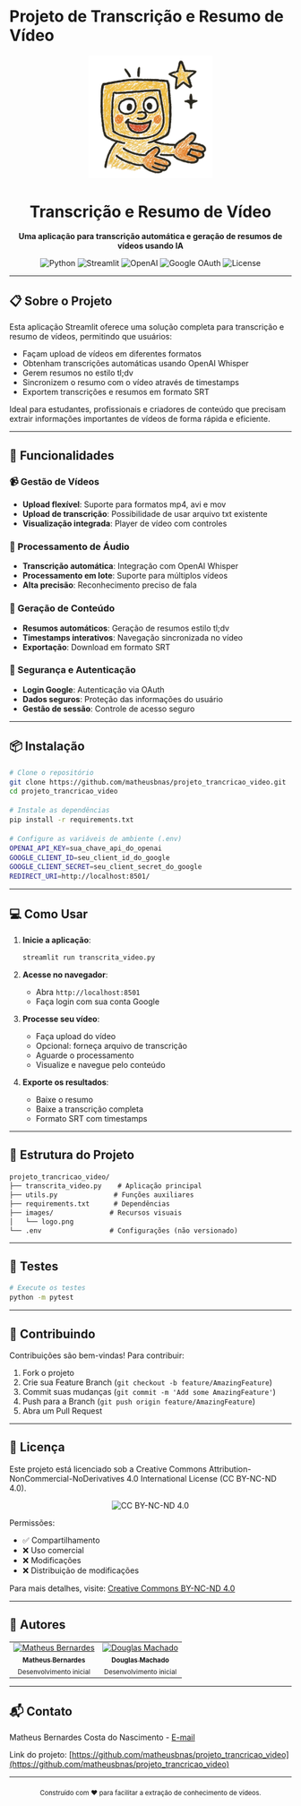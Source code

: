 # Projeto de Transcrição e Resumo de Vídeo

<div align="center">
  <img src="images/logo.png" alt="Logo do Projeto" width="220"/>
  <h1>Transcrição e Resumo de Vídeo</h1>
  <p><strong>Uma aplicação para transcrição automática e geração de resumos de vídeos usando IA</strong></p>
</div>

<div align="center">
  <img src="https://img.shields.io/badge/Python-3.7+-blue?style=for-the-badge&logo=python&logoColor=white" alt="Python"/>
  <img src="https://img.shields.io/badge/Streamlit-1.x-FF4B4B?style=for-the-badge&logo=streamlit&logoColor=white" alt="Streamlit"/>
  <img src="https://img.shields.io/badge/OpenAI-Whisper-412991?style=for-the-badge&logo=openai&logoColor=white" alt="OpenAI"/>
  <img src="https://img.shields.io/badge/OAuth-Google-4285F4?style=for-the-badge&logo=google&logoColor=white" alt="Google OAuth"/>
  <img src="https://img.shields.io/badge/License-CC%20BY--NC--ND%204.0-lightgrey?style=for-the-badge" alt="License"/>
</div>

---

## 📋 Sobre o Projeto

Esta aplicação Streamlit oferece uma solução completa para transcrição e resumo de vídeos, permitindo que usuários:

- Façam upload de vídeos em diferentes formatos
- Obtenham transcrições automáticas usando OpenAI Whisper
- Gerem resumos no estilo tl;dv
- Sincronizem o resumo com o vídeo através de timestamps
- Exportem transcrições e resumos em formato SRT

Ideal para estudantes, profissionais e criadores de conteúdo que precisam extrair informações importantes de vídeos de forma rápida e eficiente.

---

## 🚀 Funcionalidades

### 📹 Gestão de Vídeos
- **Upload flexível**: Suporte para formatos mp4, avi e mov
- **Upload de transcrição**: Possibilidade de usar arquivo txt existente
- **Visualização integrada**: Player de vídeo com controles

### 🎯 Processamento de Áudio
- **Transcrição automática**: Integração com OpenAI Whisper
- **Processamento em lote**: Suporte para múltiplos vídeos
- **Alta precisão**: Reconhecimento preciso de fala

### 📝 Geração de Conteúdo
- **Resumos automáticos**: Geração de resumos estilo tl;dv
- **Timestamps interativos**: Navegação sincronizada no vídeo
- **Exportação**: Download em formato SRT

### 🔐 Segurança e Autenticação
- **Login Google**: Autenticação via OAuth
- **Dados seguros**: Proteção das informações do usuário
- **Gestão de sessão**: Controle de acesso seguro

---

## 📦 Instalação

```bash
# Clone o repositório
git clone https://github.com/matheusbnas/projeto_trancricao_video.git
cd projeto_trancricao_video

# Instale as dependências
pip install -r requirements.txt

# Configure as variáveis de ambiente (.env)
OPENAI_API_KEY=sua_chave_api_do_openai
GOOGLE_CLIENT_ID=seu_client_id_do_google
GOOGLE_CLIENT_SECRET=seu_client_secret_do_google
REDIRECT_URI=http://localhost:8501/
```

---

## 💻 Como Usar

1. **Inicie a aplicação**:
   ```bash
   streamlit run transcrita_video.py
   ```

2. **Acesse no navegador**: 
   - Abra `http://localhost:8501`
   - Faça login com sua conta Google

3. **Processe seu vídeo**:
   - Faça upload do vídeo
   - Opcional: forneça arquivo de transcrição
   - Aguarde o processamento
   - Visualize e navegue pelo conteúdo

4. **Exporte os resultados**:
   - Baixe o resumo
   - Baixe a transcrição completa
   - Formato SRT com timestamps

---

## 📁 Estrutura do Projeto

```
projeto_trancricao_video/
├── transcrita_video.py    # Aplicação principal
├── utils.py              # Funções auxiliares
├── requirements.txt      # Dependências
├── images/              # Recursos visuais
│   └── logo.png
└── .env                 # Configurações (não versionado)
```

---

## 🧪 Testes

```bash
# Execute os testes
python -m pytest
```

---

## 🤝 Contribuindo

Contribuições são bem-vindas! Para contribuir:

1. Fork o projeto
2. Crie sua Feature Branch (`git checkout -b feature/AmazingFeature`)
3. Commit suas mudanças (`git commit -m 'Add some AmazingFeature'`)
4. Push para a Branch (`git push origin feature/AmazingFeature`)
5. Abra um Pull Request

---

## 📄 Licença

Este projeto está licenciado sob a Creative Commons Attribution-NonCommercial-NoDerivatives 4.0 International License (CC BY-NC-ND 4.0).

<div align="center">
  <img src="https://img.shields.io/badge/License-CC%20BY--NC--ND%204.0-lightgrey.svg" alt="CC BY-NC-ND 4.0"/>
</div>

Permissões:
- ✅ Compartilhamento
- ❌ Uso comercial
- ❌ Modificações
- ❌ Distribuição de modificações

Para mais detalhes, visite: [Creative Commons BY-NC-ND 4.0](http://creativecommons.org/licenses/by-nc-nd/4.0/)

---

## 👥 Autores

<table>
  <tr>
    <td align="center">
      <a href="https://github.com/matheusbnas">
        <img src="https://github.com/matheusbnas.png" width="100px;" alt="Matheus Bernardes"/>
        <br />
        <sub><b>Matheus Bernardes</b></sub>
      </a>
      <br />
      <sub>Desenvolvimento inicial</sub>
    </td>
    <td align="center">
      <a href="https://github.com/dougdotcon">
        <img src="https://github.com/dougdotcon.png" width="100px;" alt="Douglas Machado"/>
        <br />
        <sub><b>Douglas Machado</b></sub>
      </a>
      <br />
      <sub>Desenvolvimento inicial</sub>
    </td>
  </tr>
</table>

---

## 📬 Contato

Matheus Bernardes Costa do Nascimento - [E-mail](mailto:matheusbnas@gmail.com)

Link do projeto: [https://github.com/matheusbnas/projeto_trancricao_video](https://github.com/matheusbnas/projeto_trancricao_video)

---

<div align="center">
  <sub>Construído com ❤️ para facilitar a extração de conhecimento de vídeos.</sub>
</div>
